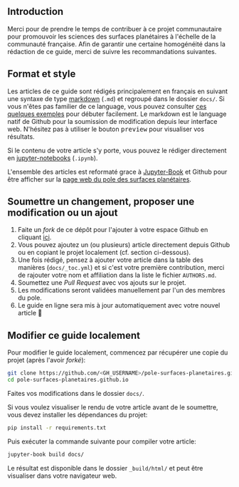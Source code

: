 Introduction
------------

Merci pour de prendre le temps de contribuer à ce projet communautaire pour promouvoir les sciences des surfaces planétaires à l'échelle de la communauté française.
Afin de garantir une certaine homogénéité dans la rédaction de ce guide, merci de suivre les recommandations suivantes.

Format et style
---------------

Les articles de ce guide sont rédigés principalement en français en suivant une syntaxe de type [markdown](https://fr.wikipedia.org/wiki/Markdown) (`.md`) et regroupé dans le dossier `docs/`.
Si vous n'êtes pas familier de ce language, vous pouvez consulter [ces quelques exemples](https://jupyterbook.org/reference/cheatsheet.html) pour débuter facilement. Le markdown est le language natif de Github pour la soumission de modification depuis leur interface web.
N'hésitez pas à utiliser le bouton <kbd>preview</kbd> pour visualiser vos résultats.

Si le contenu de votre article s'y porte, vous pouvez le rédiger directement en [jupyter-notebooks](https://jupyterbook.org/file-types/notebooks.html) (`.ipynb`).

L'ensemble des articles est reformaté grace à [Jupyter-Book](https://jupyterbook.org) et Github pour être afficher sur la [page web du pole des surfaces planétaires](https://pole-surfaces-planetaires.github.io).


Soumettre un changement, proposer une modification ou un ajout
--------------------------------------------------------------

1. Faite un _fork_ de ce dépôt pour l'ajouter à votre espace Github en cliquant [ici](https://github.com/pole-surfaces-planetaires/pole-surfaces-planetaires.github.io/fork).
2. Vous pouvez ajoutez un (ou plusieurs) article directement depuis Github ou en copiant le projet localement (cf. section ci-dessous).
3. Une fois rédigé, pensez à ajouter votre article dans la table des manières (`docs/_toc.yml`) et si c'est votre première contribution, merci de rajouter votre nom et affiliation dans la liste le fichier `AUTHORS.md`.
4. Soumettez une _Pull Request_ avec vos ajouts sur le projet.
5. Les modifications seront validées manuellement par l'un des membres du pole.
6. Le guide en ligne sera mis à jour automatiquement avec votre nouvel article :rocket:


Modifier ce guide localement
----------------------------

Pour modifier le guide localement, commencez par récupérer une copie du projet (après l'avoir _forké_):

```bash
git clone https://github.com/<GH_USERNAME>/pole-surfaces-planetaires.github.io
cd pole-surfaces-planetaires.github.io
```

Faites vos modifications dans le dossier `docs/`.

Si vous voulez visualiser le rendu de votre article avant de le soumettre, vous devez installer les dépendances du projet:

```bash
pip install -r requirements.txt
```

Puis exécuter la commande suivante pour compiler votre article:

```bash
jupyter-book build docs/
```

Le résultat est disponible dans le dossier `_build/html/` et peut être visualiser dans votre navigateur web.

